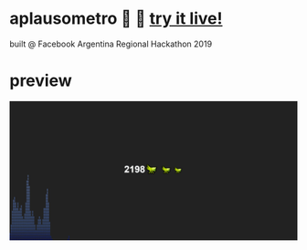 # aplausometro 👏 👏 [try it live!](https://prete.github.io/aplausometro/index.html)
built @ Facebook Argentina Regional Hackathon 2019

# preview
![preview](https://raw.githubusercontent.com/prete/aplausometro/master/aplausometro.gif)
